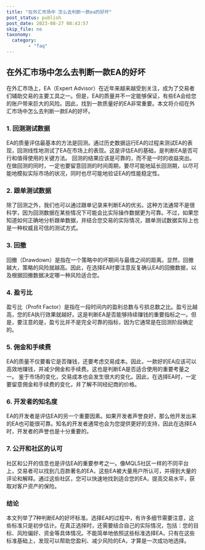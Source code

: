 ```yaml
---
title: "在外汇市场中 怎么去判断一款ea的好坏"
post_status: publish
post_date: 2023-08-27 08:43:57
skip_file: no
taxonomy:
  category:
        - "faq"
---
```


## 在外汇市场中怎么去判断一款EA的好坏

在外汇市场上，EA（Expert Advisor）在近年来越来越受到关注，成为了交易者们辅助交易的主要工具之一。但是，EA的质量并不一定能够保证，有些EA会给您的账户带来巨大的风险。因此，找到一款质量好的EA非常重要。本文将介绍在外汇市场中怎么去判断一款EA的好坏。

### 1. 回测测试数据

EA的质量评估最基本的方法是回测。通过历史数据运行EA的过程来测试EA的表现，回测线性地测试了EA在市场上的表现。这是评估EA的基础，是判断EA是否可行和值得使用的关键方法。 回测的结果应该是可靠的，而不是一时的收益突出。在做回测的同时，一定也要留意回测的时间周期，要尽可能地延长回测期，以尽可能地模拟实际市场的状况，同时也尽可能地验证EA的性能稳定性。

### 2. 跟单测试数据

除了回测之外，我们也可以通过跟单记录来判断EA的优劣。这种方法通常不是很科学，因为回测数据在某些情况下可能会比实际操作数据更为可靠。不过，如果您知道如何正确地分析跟单数据，并结合您交易的实际情况，跟单测试数据实际上也是一种权威且可信的测试方式。

### 3. 回撤

回撤（Drawdown）是指在一个策略中的坏期间与最值之间的距离。显然，回撤越大，策略的风险就越高。因此，在选择EA时要注意反复确认EA的回撤数据，以及根据回撤数据决定哪一种风险适合您。

### 4. 盈亏比

盈亏比（Profit Factor）是指在一段时间内的盈利总数与亏损总数之比。盈亏比越高，您的EA执行效果就越好。这是判断EA是否能够持续赚钱的重要指标之一。但是，要注意的是，盈亏比并不是完全可靠的指标，因为它通常是在回测阶段确定的。

### 5. 佣金和手续费

EA的质量不仅要看它是否赚钱，还要考虑交易成本。因此，一款好的EA应该可以高效地赚钱，并减少佣金和手续费。这也是判断EA是否适合使用的重要考量之一。 鉴于市场的变化，交易成本也会发生很大的变化。因此，在选择EA时，一定要留意佣金和手续费的变化，并了解不同经纪商的价格。

### 6. 开发者的知名度

EA的开发者是评估EA的另一个重要因素。如果开发者声誉良好，那么他开发出来的EA也可能很可靠。知名的开发者通常也会为您提供更好的支持，因此在选择EA时，开发者的声誉也是十分重要的。

### 7. 公开和社区的认可

社区和公开的信息也是评估EA的重要参考之一。像MQL5社区一样的不同平台上，交易者可以找到几百款著名的EA，这些EA被大量用户所认可，并得到大量的评论和解释。通过这些社区，您可以快速地找到适合您的EA，提高交易水平，获取对客户资产的保险。

### 结论

本文列举了7种判断EA的好坏标准。选择EA的过程中，有许多细节需要注意，这些标准只是初步估计。在真正选择时，还需要结合自己的实际情况，包括：您的目标、风险偏好、资金等具体情况。不能简单地依照这些标准选择EA，只有在这些标准基础上，发现可以帮助您盈利、减少风险的EA，才算是一次成功地选择。

